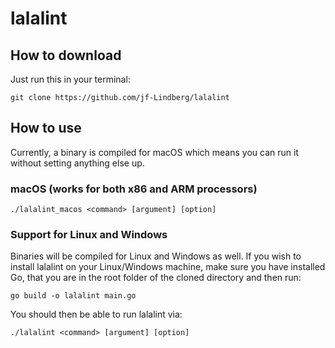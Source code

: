 # lalalint

## How to download
Just run this in your terminal:
```
git clone https://github.com/jf-Lindberg/lalalint
```

## How to use
Currently, a binary is compiled for macOS which means you can run it without setting anything else up.
### macOS (works for both x86 and ARM processors)
```
./lalalint_macos <command> [argument] [option]
```

### Support for Linux and Windows
Binaries will be compiled for Linux and Windows as well. If you wish to install lalalint on your Linux/Windows 
machine, make sure you have installed Go, that you are in the root folder of the cloned directory and then run:
```
go build -o lalalint main.go
```

You should then be able to run lalalint via: 
```
./lalalint <command> [argument] [option]
```
